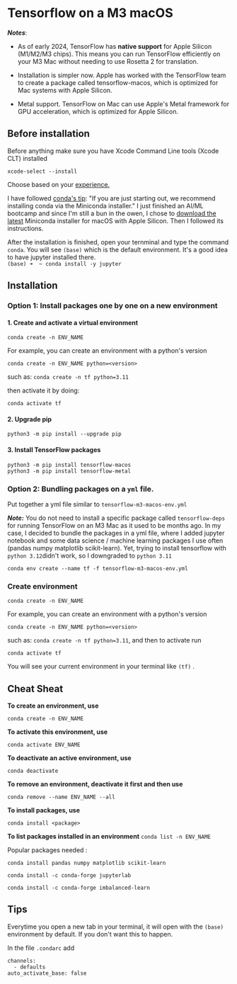 # Tensorflow on a M3 macOS

***Notes***: 
- As of early 2024, TensorFlow has **native support** for Apple Silicon (M1/M2/M3 chips). This means you can run TensorFlow efficiently on your M3 Mac without needing to use Rosetta 2 for translation.

- Installation is simpler now. Apple has worked with the TensorFlow team to create a package called tensorflow-macos, which is optimized for Mac systems with Apple Silicon.

- Metal support. TensorFlow on Mac can use Apple's Metal framework for GPU acceleration, which is optimized for Apple Silicon.

## Before installation

Before anything make sure you have Xcode Command Line tools (Xcode CLT) installed

`xcode-select --install`


Choose based on your [experience.](https://docs.anaconda.com/distro-or-miniconda/)
 
I have followed [conda's tip](https://conda.io/projects/conda/en/latest/user-guide/install/index.html): "If you are just starting out, we recommend installing conda via the Miniconda installer." I just finished an AI/ML bootcamp and since I'm still a bun in the owen, I chose to [download the latest](https://conda.io/projects/conda/en/latest/index.html)
Miniconda installer for macOS with Apple Silicon. Then I followed its instructions.

After the installation is finished, open your ternminal and type the command  `conda`. You will see `(base)` which is the default environment. It's a good idea to have jupyter installed there.  
`(base) ➜  ~ conda install -y jupyter`

## Installation
### Option 1: Install packages one by one on a new environment

#### 1. Create and activate a virtual environment

`conda create -n ENV_NAME`

For example, you can create an environment with a python's version

`conda create -n ENV_NAME python=<version>`

such as: `conda create -n tf python=3.11`

then activate it by doing: 

`conda activate tf`

#### 2. Upgrade pip

`python3 -m pip install --upgrade pip`

#### 3. Install TensorFlow packages
```
python3 -m pip install tensorflow-macos
python3 -m pip install tensorflow-metal
```

### Option 2: Bundling packages on a `yml` file.

Put together a yml file similar to `tensorflow-m3-macos-env.yml`

***Note:***
You do not need to install a specific package called `tensorflow-deps` for running TensorFlow on an M3 Mac as it used to be months ago. In my case, I decided to bundle the packages in a yml file, where I added jupyter notebook and some data science / machine learning packages I use often (pandas numpy matplotlib scikit-learn). Yet, trying to install tensorflow with `python 3.12`didn't work, so I downgraded to `python 3.11`

`conda env create --name tf -f tensorflow-m3-macos-env.yml`

### Create environment

`conda create -n ENV_NAME`

For example, you can create an environment with a python's version

`conda create -n ENV_NAME python=<version>`

such as:  `conda create -n tf python=3.11`, and then to activate run

`conda activate tf`

You will see your current environment in your terminal like `(tf)` .


## Cheat Sheat

**To create an environment, use**

`conda create -n ENV_NAME`

**To activate this environment, use**

`conda activate ENV_NAME`

**To deactivate an active environment, use**

`conda deactivate`

**To remove an environment, deactivate it first and then use**

`conda remove --name ENV_NAME --all`

**To install packages, use**

`conda install <package>`

**To list packages installed in an environment**
`conda list -n ENV_NAME`

Popular packages needed :

`conda install pandas numpy matplotlib scikit-learn`

`conda install -c conda-forge jupyterlab`

`conda install -c conda-forge imbalanced-learn`

## Tips

Everytime you open a new tab in your terminal, it will open with the `(base)` environment by default. If you don't want this to happen.

In the file `.condarc` add

````
channels:
  - defaults
auto_activate_base: false

````